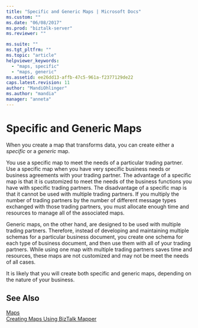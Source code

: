 ```yaml
---
title: "Specific and Generic Maps | Microsoft Docs"
ms.custom: ""
ms.date: "06/08/2017"
ms.prod: "biztalk-server"
ms.reviewer: ""

ms.suite: ""
ms.tgt_pltfrm: ""
ms.topic: "article"
helpviewer_keywords: 
  - "maps, specific"
  - "maps, generic"
ms.assetid: ee26dd13-affb-47c5-961a-f2377129de22
caps.latest.revision: 11
author: "MandiOhlinger"
ms.author: "mandia"
manager: "anneta"
---
```

# Specific and Generic Maps
When you create a map that transforms data, you can create either a *specific* or a *generic* map.  
  
 You use a specific map to meet the needs of a particular trading partner. Use a specific map when you have very specific business needs or business agreements with your trading partner. The advantage of a specific map is that it is customized to meet the needs of the business functions you have with specific trading partners. The disadvantage of a specific map is that it cannot be used with multiple trading partners. If you multiply the number of trading partners by the number of different message types exchanged with those trading partners, you must allocate enough time and resources to manage all of the associated maps.  
  
 Generic maps, on the other hand, are designed to be used with multiple trading partners. Therefore, instead of developing and maintaining multiple schemas for a particular business document, you create one schema for each type of business document, and then use them with all of your trading partners. While using one map with multiple trading partners saves time and resources, these maps are not customized and may not be meet the needs of all cases.  
  
 It is likely that you will create both specific and generic maps, depending on the nature of your business.  
  
## See Also  
 [Maps](../core/maps.md)   
 [Creating Maps Using BizTalk Mapper](../core/creating-maps-using-biztalk-mapper.md)